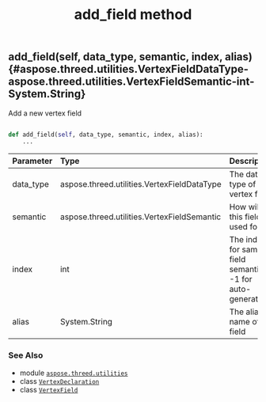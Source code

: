 ﻿---
title: add_field method
second_title: Aspose.3D for Python via .NET API References
description: 
type: docs
weight: 20
url: /python-net/aspose.threed.utilities/vertexdeclaration/add_field/
is_root: false
---

## add_field(self, data_type, semantic, index, alias) {#aspose.threed.utilities.VertexFieldDataType-aspose.threed.utilities.VertexFieldSemantic-int-System.String}

Add a new vertex field



```python

def add_field(self, data_type, semantic, index, alias):
    ...
```


| Parameter | Type | Description |
| :- | :- | :- |
| data_type | aspose.threed.utilities.VertexFieldDataType | The data type of the vertex field |
| semantic | aspose.threed.utilities.VertexFieldSemantic | How will this field used for |
| index | int | The index for same field semantic, -1 for auto-generation |
| alias | System.String | The alias name of the field |



### See Also
* module [`aspose.threed.utilities`](../../)
* class [`VertexDeclaration`](/3d/python-net/aspose.threed.utilities/vertexdeclaration)
* class [`VertexField`](/3d/python-net/aspose.threed.utilities/vertexfield)
